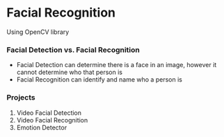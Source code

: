 # Facial Recognition
Using OpenCV library

### Facial Detection vs. Facial Recognition
- Facial Detection can determine there is a face in an image, however it cannot determine who that person is 
- Facial Recognition can identify and name who a person is 

### Projects
1. Video Facial Detection
2. Video Facial Recognition
3. Emotion Detector
